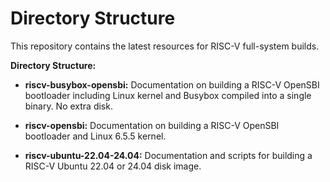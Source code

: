 # Directory Structure

This repository contains the latest resources for RISC-V full-system builds.

**Directory Structure:**

- **riscv-busybox-opensbi:**
  Documentation on building a RISC-V OpenSBI bootloader including Linux kernel and Busybox compiled into a single binary. No extra disk.

- **riscv-opensbi:**
  Documentation on building a RISC-V OpenSBI bootloader and Linux 6.5.5 kernel.

- **riscv-ubuntu-22.04-24.04:**
  Documentation and scripts for building a RISC-V Ubuntu 22.04 or 24.04 disk image.
